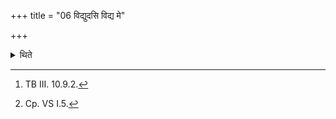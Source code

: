 +++
title = "06 विद्युदसि विद्य मे"

+++

<details><summary>थिते</summary>

6. When he is going to perform a sacrifice, he touches water with vidyudasi vidya me pāpmānam[^1] anr̥tāt satyamupaimi[^2]   

[^1]: TB III. 10.9.2.  

[^2]: Cp. VS I.5.
</details>
